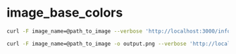 # image_base_colors

```bash
curl -F image_name=@path_to_image --verbose 'http://localhost:3000/info?number_of_clusters=4&max_try_count=30' | json_pp
```

```bash
curl -F image_name=@path_to_image -o output.png --verbose 'http://localhost:3000/draw?number_of_clusters=4&max_try_count=30'
```
